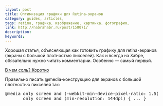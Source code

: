 ```yaml
---
layout: post
title: Оптимизация графики для Retina-экранов
category: guides, articles,
tags: retina, графика, изображение, картинка, фотография,
link: http://habrahabr.ru/post/150071/
description:
keywords:
---
```


<p>Хорошая статья, объясняющая как готовить графику для retina-экранов (экраны с большой плотностью пикселей). Как и всегда на Хабре, обязательно нужно читать комментарии. Особенно — самый первый.</p>
<div class="panel panel-code"><div class="panel-heading"><p class="panel-title"><a href="#collapse_195" data-toggle="collapse" class="local-link">В чем соль? Коротко
</a></p></div><div class="panel-collapse collapse" id="collapse_195"><div class="panel-body">
<p>Правильно писать @media-конструкцию для экранов с большой плотностью пикселей так:</p>
<pre><span class="at_rule">@<span class="keyword">media</span> only screen and (-webkit-min-device-pixel-ratio: <span class="number">1.5</span>)
       only screen and (min-resolution: <span class="number">144</span>dpi) </span>{ ... }
</pre>
</div></div></div>

